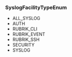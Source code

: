 ### SyslogFacilityTypeEnum
- ALL_SYSLOG
- AUTH
- RUBRIK_CLI
- RUBRIK_EVENT
- RUBRIK_SSH
- SECURITY
- SYSLOG

